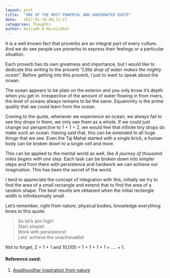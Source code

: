 ```yaml
---
layout: post
title:  "ONE OF THE MOST POWERFUL AND UNDERRATED QUOTE"
date:   2017-01-18 04:11:27
categories: Thoughts
author: Anirudh K Muralidhar
---
```


It is a well known fact that proverbs are an integral part of every culture. And we do see people use proverbs to express their feelings or a particular situation.

Each proverb has its own greatness and importance, but I would like to dedicate this writing to the proverb “*Little drop of water makes the mighty ocean*”. Before getting into this proverb, I just to want to speak about the ocean.

The ocean appears to be plain on the exterior and you only know it’s depth when you get in. Irrespective of the amount of water flowing in from rivers, the level of oceans always remains to be the same. Equanimity is the prime quality that we could learn from the ocean.

Coming to the quote, whenever we experience an ocean, we always fail to see tiny drops in them, we only see them as a whole. If we could just change our perspective to 1 + 1 = 2, we would feel that infinite tiny drops do make such an ocean. Having said that, this can be extended to all huge things that we see. Even the Taj Mahal started with a single brick, a human body can be broken down to a single cell and more.

This can be applied to the mental world as well, like *A journey of thousand miles begins with one step*. Each task can be broken down into simpler steps and from there with persistence and hardwork we can achieve our imagination. This has been the secret of the world.

I tend to appreciate the concept of integration with this, initially we try to find the area of a small rectangle and extend that to find the area of a random shape. The best results are obtained when the initial rectangle width is infinitesimally small.

Let’s remember, right from nature, physical bodies, knowledge everything bows to this quote.

>So let’s aim high!  
>Start simple!  
>Work with persistence!  
>Lets’ achieve the unachievable!

Not to forget, 2 = 1 + 1 and 10,000 = 1 + 1 + 1 + 1 + …. + 1.

#### **Reference used**:

1. [Avadhoodhar inspiration from nature](http://www.kamakoti.org/kamakoti/details/bhagvatpurana65.html)